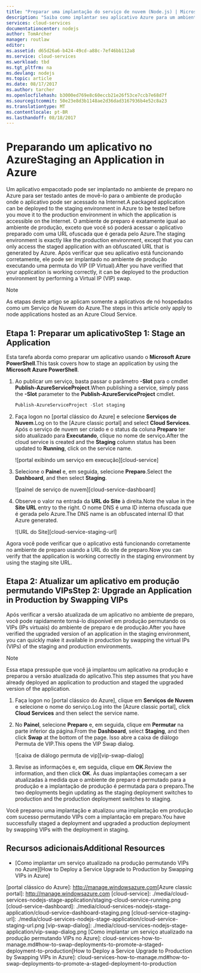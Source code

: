 ```yaml
---
title: "Preparar uma implantação do serviço de nuvem (Node.js) | Microsoft Docs"
description: "Saiba como implantar seu aplicativo Azure para um ambiente de preparo e depois implantar em um ambiente de produção usando a permuta do IP Virtual (VIP)."
services: cloud-services
documentationcenter: nodejs
author: TomArcher
manager: routlaw
editor: 
ms.assetid: d65d26a6-b424-49cd-a88c-7ef46bb112a8
ms.service: cloud-services
ms.workload: tbd
ms.tgt_pltfrm: na
ms.devlang: nodejs
ms.topic: article
ms.date: 08/17/2017
ms.author: tarcher
ms.openlocfilehash: b3000ed769e8c60eccb21e26f53ce7ccb7e68d7f
ms.sourcegitcommit: 50e23e8d3b1148ae2d36dad3167936b4e52c8a23
ms.translationtype: MT
ms.contentlocale: pt-BR
ms.lasthandoff: 08/18/2017
---
```

# <a name="staging-an-application-in-azure"></a><span data-ttu-id="65edd-103">Preparando um aplicativo no Azure</span><span class="sxs-lookup"><span data-stu-id="65edd-103">Staging an Application in Azure</span></span>
<span data-ttu-id="65edd-104">Um aplicativo empacotado pode ser implantado no ambiente de preparo no Azure para ser testado antes de movê-lo para o ambiente de produção onde o aplicativo pode ser acessado na Internet.</span><span class="sxs-lookup"><span data-stu-id="65edd-104">A packaged application can be deployed to the staging environment in Azure to be tested before you move it to the production environment in which the application is accessible on the Internet.</span></span> <span data-ttu-id="65edd-105">O ambiente de preparo é exatamente igual ao ambiente de produção, exceto que você só poderá acessar o aplicativo preparado com uma URL ofuscada que é gerada pelo Azure.</span><span class="sxs-lookup"><span data-stu-id="65edd-105">The staging environment is exactly like the production environment, except that you can only access the staged application with an obfuscated URL that is generated by Azure.</span></span> <span data-ttu-id="65edd-106">Após verificar que seu aplicativo está funcionando corretamente, ele pode ser implantado no ambiente de produção executando uma permuta do VIP (IP Virtual).</span><span class="sxs-lookup"><span data-stu-id="65edd-106">After you have verified that your application is working correctly, it can be deployed to the production environment by performing a Virtual IP (VIP) swap.</span></span>

> [!NOTE]
> <span data-ttu-id="65edd-107">As etapas deste artigo se aplicam somente a aplicativos de nó hospedados como um Serviço de Nuvem do Azure.</span><span class="sxs-lookup"><span data-stu-id="65edd-107">The steps in this article only apply to node applications hosted as an Azure Cloud Service.</span></span>
> 
> 

## <a name="step-1-stage-an-application"></a><span data-ttu-id="65edd-108">Etapa 1: Preparar um aplicativo</span><span class="sxs-lookup"><span data-stu-id="65edd-108">Step 1: Stage an Application</span></span>
<span data-ttu-id="65edd-109">Esta tarefa aborda como preparar um aplicativo usando o **Microsoft Azure PowerShell**.</span><span class="sxs-lookup"><span data-stu-id="65edd-109">This task covers how to stage an application by using the **Microsoft Azure PowerShell**.</span></span>

1. <span data-ttu-id="65edd-110">Ao publicar um serviço, basta passar o parâmetro **-Slot** para o cmdlet **Publish-AzureServiceProject**.</span><span class="sxs-lookup"><span data-stu-id="65edd-110">When publishing a service, simply pass the **-Slot** parameter to the **Publish-AzureServiceProject** cmdlet.</span></span>
   
   ```powershell
   Publish-AzureServiceProject -Slot staging
   ```
2. <span data-ttu-id="65edd-111">Faça logon no [portal clássico do Azure] e selecione **Serviços de Nuvem**.</span><span class="sxs-lookup"><span data-stu-id="65edd-111">Log on to the [Azure classic portal] and select **Cloud Services**.</span></span> <span data-ttu-id="65edd-112">Após o serviço de nuvem ser criado e o status da coluna **Preparo** ter sido atualizado para **Executando**, clique no nome de serviço.</span><span class="sxs-lookup"><span data-stu-id="65edd-112">After the cloud service is created and the **Staging** column status has been updated to **Running**, click on the service name.</span></span>
   
   ![portal exibindo um serviço em execução][cloud-service]
3. <span data-ttu-id="65edd-114">Selecione o **Painel** e, em seguida, selecione **Preparo**.</span><span class="sxs-lookup"><span data-stu-id="65edd-114">Select the **Dashboard**, and then select **Staging**.</span></span>
   
   ![painel de serviço de nuvem][cloud-service-dashboard]
4. <span data-ttu-id="65edd-116">Observe o valor na entrada da **URL do Site** à direita.</span><span class="sxs-lookup"><span data-stu-id="65edd-116">Note the value in the **Site URL** entry to the right.</span></span> <span data-ttu-id="65edd-117">O nome DNS é uma ID interna ofuscada que é gerada pelo Azure.</span><span class="sxs-lookup"><span data-stu-id="65edd-117">The DNS name is an obfuscated internal ID that Azure generated.</span></span>
   
    ![URL do Site][cloud-service-staging-url]

<span data-ttu-id="65edd-119">Agora você pode verificar que o aplicativo está funcionando corretamente no ambiente de preparo usando a URL do site de preparo.</span><span class="sxs-lookup"><span data-stu-id="65edd-119">Now you can verify that the application is working correctly in the staging environment by using the staging site URL.</span></span>

## <a name="step-2-upgrade-an-application-in-production-by-swapping-vips"></a><span data-ttu-id="65edd-120">Etapa 2: Atualizar um aplicativo em produção permutando VIPs</span><span class="sxs-lookup"><span data-stu-id="65edd-120">Step 2: Upgrade an Application in Production by Swapping VIPs</span></span>
<span data-ttu-id="65edd-121">Após verificar a versão atualizada de um aplicativo no ambiente de preparo, você pode rapidamente torná-lo disponível em produção permutando os VIPs (IPs virtuais) do ambiente de preparo e de produção.</span><span class="sxs-lookup"><span data-stu-id="65edd-121">After you have verified the upgraded version of an application in the staging environment, you can quickly make it available in production by swapping the virtual IPs (VIPs) of the staging and production environments.</span></span>

> [!NOTE]
> <span data-ttu-id="65edd-122">Essa etapa pressupõe que você já implantou um aplicativo na produção e preparou a versão atualizada do aplicativo.</span><span class="sxs-lookup"><span data-stu-id="65edd-122">This step assumes that you have already deployed an application to production and staged the upgraded version of the application.</span></span>
> 
> 

1. <span data-ttu-id="65edd-123">Faça logon no [portal clássico do Azure], clique em **Serviços de Nuvem** e selecione o nome do serviço.</span><span class="sxs-lookup"><span data-stu-id="65edd-123">Log into the [Azure classic portal], click **Cloud Services** and then select the service name.</span></span>
2. <span data-ttu-id="65edd-124">No **Painel**, selecione **Preparo** e, em seguida, clique em **Permutar** na parte inferior da página.</span><span class="sxs-lookup"><span data-stu-id="65edd-124">From the **Dashboard**, select **Staging**, and then click **Swap** at the bottom of the page.</span></span> <span data-ttu-id="65edd-125">Isso abre a caixa de diálogo Permuta de VIP.</span><span class="sxs-lookup"><span data-stu-id="65edd-125">This opens the VIP Swap dialog.</span></span>
   
   ![caixa de diálogo permuta de vip][vip-swap-dialog]
3. <span data-ttu-id="65edd-127">Revise as informações e, em seguida, clique em **OK**.</span><span class="sxs-lookup"><span data-stu-id="65edd-127">Review the information, and then click **OK**.</span></span> <span data-ttu-id="65edd-128">As duas implantações começam a ser atualizadas à medida que o ambiente de preparo é permutado para a produção e a implantação de produção é permutada para o preparo.</span><span class="sxs-lookup"><span data-stu-id="65edd-128">The two deployments begin updating as the staging deployment switches to production and the production deployment switches to staging.</span></span>

<span data-ttu-id="65edd-129">Você preparou uma implantação e atualizou uma implantação em produção com sucesso permutando VIPs com a implantação em preparo.</span><span class="sxs-lookup"><span data-stu-id="65edd-129">You have successfully staged a deployment and upgraded a production deployment by swapping VIPs with the deployment in staging.</span></span>

## <a name="additional-resources"></a><span data-ttu-id="65edd-130">Recursos adicionais</span><span class="sxs-lookup"><span data-stu-id="65edd-130">Additional Resources</span></span>
* <span data-ttu-id="65edd-131">[Como implantar um serviço atualizado na produção permutando VIPs no Azure]</span><span class="sxs-lookup"><span data-stu-id="65edd-131">[How to Deploy a Service Upgrade to Production by Swapping VIPs in Azure]</span></span>

<span data-ttu-id="65edd-132">[portal clássico do Azure]: http://manage.windowsazure.com</span><span class="sxs-lookup"><span data-stu-id="65edd-132">[Azure classic portal]: http://manage.windowsazure.com</span></span>
[cloud-service]: ./media/cloud-services-nodejs-stage-application/staging-cloud-service-running.png
[cloud-service-dashboard]: ./media/cloud-services-nodejs-stage-application/cloud-service-dashboard-staging.png
[cloud-service-staging-url]: ./media/cloud-services-nodejs-stage-application/cloud-service-staging-url.png
[vip-swap-dialog]: ./media/cloud-services-nodejs-stage-application/vip-swap-dialog.png
<span data-ttu-id="65edd-133">[Como implantar um serviço atualizado na produção permutando VIPs no Azure]: cloud-services-how-to-manage.md#how-to-swap-deployments-to-promote-a-staged-deployment-to-production</span><span class="sxs-lookup"><span data-stu-id="65edd-133">[How to Deploy a Service Upgrade to Production by Swapping VIPs in Azure]: cloud-services-how-to-manage.md#how-to-swap-deployments-to-promote-a-staged-deployment-to-production</span></span>
